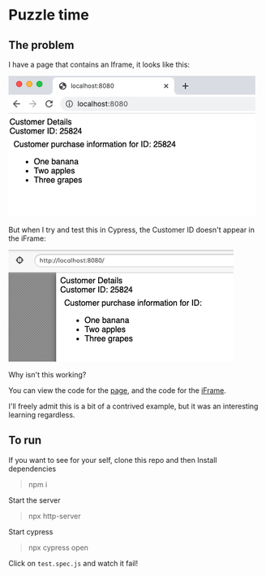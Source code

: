 # Puzzle time
## The problem
I have a page that contains an Iframe, it looks like this:

![Page with an iFrame](./readme_assets/Page-working.png)

But when I try and test this in Cypress, the Customer ID doesn't appear in the iFrame:

![Page in Cypress](./readme_assets/Page-failing.png)

Why isn't this working?

You can view the code for the [page](./index.html), and the code for the [iFrame](./frame.html).

I'll freely admit this is a bit of a contrived example, but it was an interesting learning regardless.

## To run
If you want to see for your self, clone this repo and then
Install dependencies
> npm i

Start the server
> npx http-server

Start cypress
> npx cypress open

Click on `test.spec.js` and watch it fail!